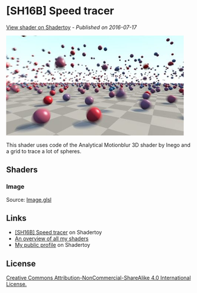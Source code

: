 ﻿# [SH16B] Speed tracer
[View shader on Shadertoy](https://www.shadertoy.com/view/Xlt3Dn) - _Published on 2016-07-17_ 

![thumbnail](./thumbnail.jpg)


This shader uses code of the Analytical Motionblur 3D shader by Inego and a grid to trace a lot of spheres.


## Shaders

### Image

Source: [Image.glsl](./Image.glsl)

## Links
* [[SH16B] Speed tracer](https://www.shadertoy.com/view/Xlt3Dn) on Shadertoy
* [An overview of all my shaders](https://reindernijhoff.net/shadertoy/)
* [My public profile](https://www.shadertoy.com/user/reinder) on Shadertoy

## License

[Creative Commons Attribution-NonCommercial-ShareAlike 4.0 International License.](https://creativecommons.org/licenses/by-nc-sa/4.0/)
